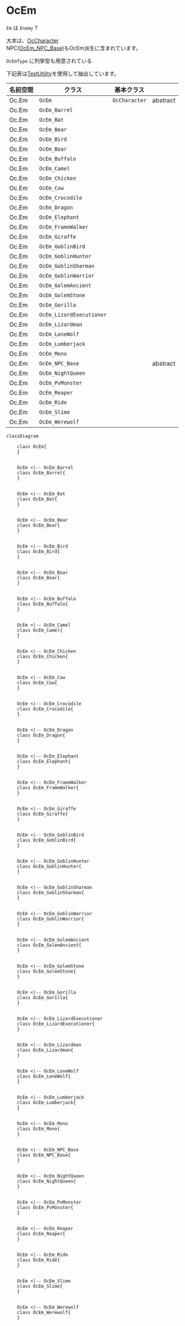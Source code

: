 OcEm
=======================

`Em` は `Enemy` ?  

大本は、[OcCharacter](OcCharacter.md)  
NPC([OcEm_NPC_Base](OcEm_NPC_Base.md))もOcEm派生に含まれています。

`OcEmType` に列挙型も用意されている

下記表は[TestUtility](../TestUtility/README.md)を使用して抽出しています。



| 名前空間 | クラス     | 基本クラス   |       |  
|----------|------------|--------------|-------|  
| Oc.Em | `OcEm`  | `OcCharacter`    | abstract  |  
| Oc.Em | `OcEm_Barrel`  |     |   |  
| Oc.Em | `OcEm_Bat`  |     |   |  
| Oc.Em | `OcEm_Bear`  |     |   |  
| Oc.Em | `OcEm_Bird`  |     |   |  
| Oc.Em | `OcEm_Boar`  |     |   |  
| Oc.Em | `OcEm_Buffalo`  |     |   |  
| Oc.Em | `OcEm_Camel`  |     |   |  
| Oc.Em | `OcEm_Chicken`  |     |   |  
| Oc.Em | `OcEm_Cow`  |     |   |  
| Oc.Em | `OcEm_Crocodile`  |     |   |  
| Oc.Em | `OcEm_Dragon`  |     |   |  
| Oc.Em | `OcEm_Elephant`  |     |   |  
| Oc.Em | `OcEm_FrameWalker`  |     |   |  
| Oc.Em | `OcEm_Giraffe`  |     |   |  
| Oc.Em | `OcEm_GoblinBird`  |     |   |  
| Oc.Em | `OcEm_GoblinHunter`  |     |   |  
| Oc.Em | `OcEm_GoblinSharman`  |     |   |  
| Oc.Em | `OcEm_GoblinWarrior`  |     |   |  
| Oc.Em | `OcEm_GolemAncient`  |     |   |  
| Oc.Em | `OcEm_GolemStone`  |     |   |  
| Oc.Em | `OcEm_Gorilla`  |     |   |  
| Oc.Em | `OcEm_LizardExecutioner`  |     |   |  
| Oc.Em | `OcEm_Lizardman`  |     |   |  
| Oc.Em | `OcEm_LoneWolf`  |     |   |  
| Oc.Em | `OcEm_Lumberjack`  |     |   |  
| Oc.Em | `OcEm_Mono`  |     |   |  
| Oc.Em | `OcEm_NPC_Base`  |     | abstract  |  
| Oc.Em | `OcEm_NightQueen`  |     |   |  
| Oc.Em | `OcEm_PvMonster`  |     |   |  
| Oc.Em | `OcEm_Reaper`  |     |   |  
| Oc.Em | `OcEm_Ride`  |     |   |  
| Oc.Em | `OcEm_Slime`  |     |   |  
| Oc.Em | `OcEm_Werewolf`  |     |   |  

```mermaid
classDiagram

	class OcEm{
	}


	OcEm <|-- OcEm_Barrel
	class OcEm_Barrel{
	}


	OcEm <|-- OcEm_Bat
	class OcEm_Bat{
	}


	OcEm <|-- OcEm_Bear
	class OcEm_Bear{
	}


	OcEm <|-- OcEm_Bird
	class OcEm_Bird{
	}


	OcEm <|-- OcEm_Boar
	class OcEm_Boar{
	}


	OcEm <|-- OcEm_Buffalo
	class OcEm_Buffalo{
	}


	OcEm <|-- OcEm_Camel
	class OcEm_Camel{
	}


	OcEm <|-- OcEm_Chicken
	class OcEm_Chicken{
	}


	OcEm <|-- OcEm_Cow
	class OcEm_Cow{
	}


	OcEm <|-- OcEm_Crocodile
	class OcEm_Crocodile{
	}


	OcEm <|-- OcEm_Dragon
	class OcEm_Dragon{
	}


	OcEm <|-- OcEm_Elephant
	class OcEm_Elephant{
	}


	OcEm <|-- OcEm_FrameWalker
	class OcEm_FrameWalker{
	}


	OcEm <|-- OcEm_Giraffe
	class OcEm_Giraffe{
	}


	OcEm <|-- OcEm_GoblinBird
	class OcEm_GoblinBird{
	}


	OcEm <|-- OcEm_GoblinHunter
	class OcEm_GoblinHunter{
	}


	OcEm <|-- OcEm_GoblinSharman
	class OcEm_GoblinSharman{
	}


	OcEm <|-- OcEm_GoblinWarrior
	class OcEm_GoblinWarrior{
	}


	OcEm <|-- OcEm_GolemAncient
	class OcEm_GolemAncient{
	}


	OcEm <|-- OcEm_GolemStone
	class OcEm_GolemStone{
	}


	OcEm <|-- OcEm_Gorilla
	class OcEm_Gorilla{
	}


	OcEm <|-- OcEm_LizardExecutioner
	class OcEm_LizardExecutioner{
	}


	OcEm <|-- OcEm_Lizardman
	class OcEm_Lizardman{
	}


	OcEm <|-- OcEm_LoneWolf
	class OcEm_LoneWolf{
	}


	OcEm <|-- OcEm_Lumberjack
	class OcEm_Lumberjack{
	}


	OcEm <|-- OcEm_Mono
	class OcEm_Mono{
	}


	OcEm <|-- OcEm_NPC_Base
	class OcEm_NPC_Base{
	}


	OcEm <|-- OcEm_NightQueen
	class OcEm_NightQueen{
	}


	OcEm <|-- OcEm_PvMonster
	class OcEm_PvMonster{
	}


	OcEm <|-- OcEm_Reaper
	class OcEm_Reaper{
	}


	OcEm <|-- OcEm_Ride
	class OcEm_Ride{
	}


	OcEm <|-- OcEm_Slime
	class OcEm_Slime{
	}


	OcEm <|-- OcEm_Werewolf
	class OcEm_Werewolf{
	}

```

